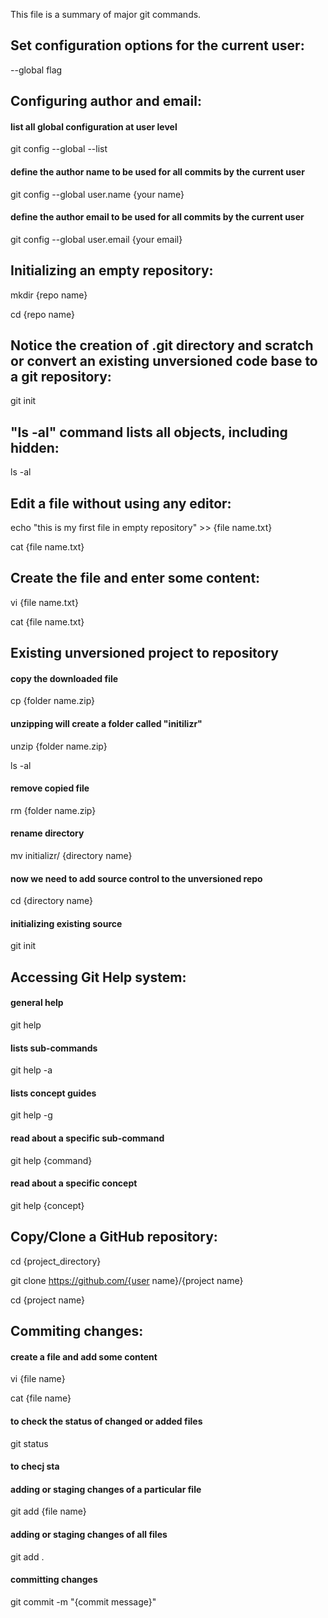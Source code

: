 This file is a summary of major git commands. 

## Set configuration options for the current user:

--global flag 

## Configuring author and email:

#### list all global configuration at user level

git config --global --list   

#### define the author name to be used for all commits by the current user

git config --global user.name {your name}

#### define the author email to be used for all commits by the current user

git config --global user.email {your email}

## Initializing an empty repository: 

mkdir {repo name}

cd {repo name}
   
## Notice the creation of .git directory and scratch or convert an existing unversioned code base to a git repository:            

git init   
                       
## "ls -al" command lists all objects, including hidden: 

ls -al  
      
## Edit a file without using any editor:                                                               

echo "this is my first file in empty repository" >> {file name.txt}     

cat {file name.txt}

## Create the file and enter some content:

vi  {file name.txt}                                        

cat {file name.txt}

## Existing unversioned project to repository

#### copy the downloaded file

cp {folder name.zip}

#### unzipping will create a folder called "initilizr"     

unzip {folder name.zip}                                      

ls -al

#### remove copied file

rm {folder name.zip} 

#### rename directory                                          

mv initializr/ {directory name}    
              
#### now we need to add source control to the unversioned repo

cd {directory name}   
         
#### initializing existing source                        

git init            
  
## Accessing Git Help system: 

#### general help

git help

#### lists sub-commands

git help -a

#### lists concept guides

git help -g

#### read about a specific sub-command

git help {command}

#### read about a specific concept

git help {concept}

## Copy/Clone a GitHub repository:

cd {project_directory}

git clone https://github.com/{user name}/{project name}

cd {project name}

## Commiting changes:

#### create a file and add some content

vi {file name}                    

cat {file name}

#### to check the status of changed or added files 

git status 

#### to checj sta

#### adding or staging changes of a particular file

git add {file name}

#### adding or staging changes of all files

git add .

#### committing changes

git commit -m "{commit message}"



